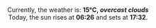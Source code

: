 <p  align="center"><br/>Currently, the weather is: <b> 15°C, <i>overcast clouds</i></b></br>Today, the sun rises at <b>06:26</b> and sets at <b>17:32</b>.</p>